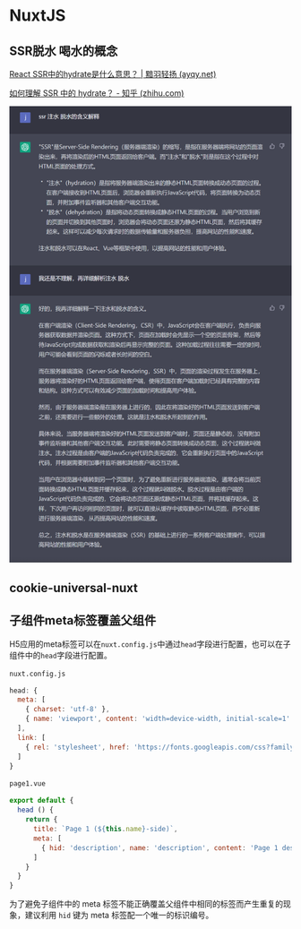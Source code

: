 # NuxtJS

## SSR脱水 喝水的概念

[React SSR中的hydrate是什么意思？ | 黯羽轻扬 (ayqy.net)](http://www.ayqy.net/blog/ssr-hydrate/)

[如何理解 SSR 中的 hydrate？ - 知乎 (zhihu.com)](https://zhuanlan.zhihu.com/p/323174003)

![image-20230220234231709](NuxtJS.assets/image-20230220234231709.png)

## cookie-universal-nuxt

## 子组件meta标签覆盖父组件

H5应用的meta标签可以在`nuxt.config.js`中通过`head`字段进行配置，也可以在子组件中的`head`字段进行配置。

`nuxt.config.js`

```js
head: {
  meta: [
    { charset: 'utf-8' },
    { name: 'viewport', content: 'width=device-width, initial-scale=1' }
  ],
  link: [
    { rel: 'stylesheet', href: 'https://fonts.googleapis.com/css?family=Roboto' }
  ]
}
```

`page1.vue`

```js
export default {
  head () {
    return {
      title: `Page 1 (${this.name}-side)`,
      meta: [
        { hid: 'description', name: 'description', content: 'Page 1 description' }
      ]
    }
  }
}
```

为了避免子组件中的 meta 标签不能正确覆盖父组件中相同的标签而产生重复的现象，建议利用 `hid` 键为 meta 标签配一个唯一的标识编号。